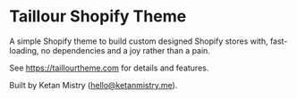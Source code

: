 # Taillour Shopify Theme

A simple Shopify theme to build custom designed Shopify stores with, fast-loading, no dependencies and a joy rather than a pain.

See https://taillourtheme.com for details and features.

Built by Ketan Mistry (hello@ketanmistry.me).

